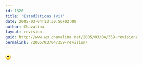 ```yaml
---
id: 1320
title: 'Estadísticas (vi)'
date: 2005-03-04T13:30:56+02:00
author: Chavalina
layout: revision
guid: http://www.wp.chavalina.net/2005/03/04/359-revision/
permalink: /2005/03/04/359-revision/
---
```

 <a href="http://www.google.es/search?hl=es&q=juan+pablo+montoya&btnG=B%C3%BAsqueda&meta=" target="_blank"><img src="/imagenes/emoticonos/sonrisa.gif" alt="emo" /> </a>